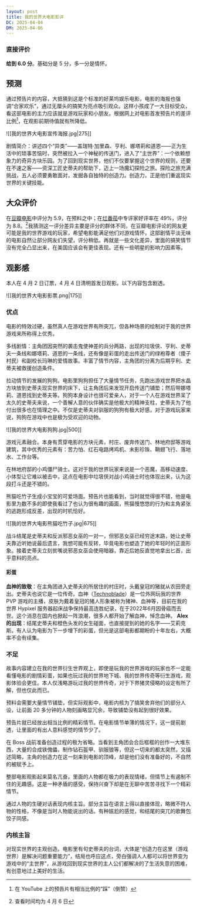 ```yaml
---
layout: post
title: 我的世界大电影影评
DC: 2025-04-04
DM: 2025-04-06
---
```

### 直接评价

**给到 6.0 分**。基础分是 5 分，多一分是情怀。

## 预测

通过预告片的内容，大抵猜到这是个标准的好莱坞娱乐电影，电影的海报也强调“合家欢乐”，通过无厘头的搞笑为亮点吸引观众。这样小孩成了一大目标受众，看这部电影的主力应该就是游戏玩家和小朋友。根据网上对电影首发预告片的差评比例[^1]，在观影前期待值就有所降低。

![[我的世界大电影宣传海报.jpg|275]]

剧情简介：讲述四个“异类”——盖瑞特·加里森、亨利、娜塔莉和道恩——正为生活中的琐事苦恼时，突然被拉入一个神秘的传送门，进入了“主世界”：一个依赖想象力的奇异方块乐园。为了回到现实世界，他们不仅要掌握这个世界的规则，还要在不速之客——资深工匠史蒂夫的帮助下，迈上一场魔幻探险之旅。探险之旅充满挑战，五人必须要勇敢面对，发掘各自独特的创造力。创造力，正是他们重返现实世界的关键技能。

## 大众评价

在[豆瓣电影](https://movie.douban.com/subject/26149750/)中评分为 5.9，在预料之中；在[烂番茄](https://www.rottentomatoes.com/m/a_minecraft_movie)中专评家好评率在 49%，评分为 8.8。[^2]我猜测这一评分差异主要是评分的群体不同，在豆瓣电影评论的网友更可能是我的世界游戏的玩家，希望电影能满足他们对游戏情怀，这部剧情平淡无味的电影自然让部分网友们失望，评分稍低。再就是一些文化差异，里面的搞笑情节没有完全凸显出来，在美国应该会有更佳表现。还有一些明星的影响力因素等。

## 观影感

本人在 4 月 2 日订票，4 月 4 日清明首发日观影。以下内容包含剧透。

![[我的世界大电影影票.png|175]]

### 优点

电影的特效过硬，虽然真人在游戏世界有所突兀，但各种场景的绘制对于我的世界游戏来所称得上优秀。

多线剧情：主角团因突然的袭击鬼使神差的兵分两路，出现的垃圾侠、亨利、史蒂夫一条线和娜塔莉、道恩的一条线，还有像是彩蛋的走出传送门的绿袍尊者（傻子村民）和副校长玛琳的爱情故事。丰富了情节内容，主角团的分离为后期亨利、史蒂夫被救援创造条件。

拉动情节的发展的狗狗。电影里狗狗担任了大量情节任务，先跑出游戏世界把水晶方块放到史蒂夫现实世界的床下，让主角团后来发现开启传送门铺垫；然后带娜塔莉、道恩找到史蒂夫等。狗狗本身设计也很可爱亲人，对于一个人在游戏世界呆了太久的史蒂夫来说，一个善解人意的伙伴确实是他极大的精神支柱，史蒂夫为了他付出很多也在情理之中。不仅是史蒂夫对驯服的狗狗有极大好感，对于游戏玩家来说，狗狗在游戏中也是极为受欢迎的动物。

![[我的世界大电影狗狗.jpg|500]]

游戏元素融合。本身有贯穿电影的方块元素，村庄、废弃传送门、林地府邸等游戏建筑，其中优秀的元素有：苦力怕、红石电路烤鸡机、末影珍珠、鞘翅飞行、落地水、工作台等。

在林地府邸的小鸡僵尸骑士。这对于我的世界玩家来说是一个恶魔，高移动速度、小体型让它难以被击中，这点在电影中垃圾侠对战小鸡骑士时也体现出来，认为这段打斗还是不错的。

熊猫吃竹子生成小宝宝的可爱场面。预告片也能看到，当时就觉得很不错，他是电影里为数不多的即使我看过了也认为很有趣的画面，熊猫慢悠悠的行为和主角紧张的逃跑形成反差，出现的时机恰好。

![[我的世界大电影熊猫吃竹子.jpg|675]]

战斗结尾是史蒂夫和反派邪恶女巫的一对一，但邪恶女巫已经穷途末路，她让史蒂夫靠近听她说最后遗言，我想可能有反转，毕竟电影也塑造了她的年轻时的正面形象。接着史蒂夫立刻贫嘴说邪恶女巫会使用暗器，靠近后她反直觉地拿出匕首，出乎意料的亮点。

#### 彩蛋

**血神的致敬**：在主角团进入史蒂夫的所居住的村庄时，头戴皇冠的猪就从农田旁走出。史蒂夫也说它是一位传奇。血神（[Technoblade](https://zh.moegirl.org.cn/Technoblade)）是一位外网玩我的世界 PVP 游戏的主播，皮肤为戴着皇冠的猪人形象被称为猪神、血神等，目前在我的世界 Hypixel 服务器起床战争保持最高连胜纪录，在于2022年6月因骨癌而去世。这个消息在国内也掀起一阵浪潮，很多人都开始了解血神，悼念血神。
**Alex 的出现**：结尾史蒂夫和橙色头发的女生碰面，也直接提到的她的名字——艾莉克斯。有人认为电影为下一步埋下的彩蛋，但光是这部电影都期盼的十年左右，大概率不会有续集。

### 不足

故事内容建立在我的世界衍生世界观上，即使是玩我的世界游戏的玩家也不一定能看懂电影的剧情彩蛋，如果也玩过我的世界地下城、我的世界传奇等衍生游戏，观影体验会更佳。本人仅浅略游玩过我的世界传奇，对于下界猪灵侵略的设定有所了解，但也仅此而已。

预料会需要大量情节铺垫，但实际观影中，电影内核为了搞笑舍弃他们的部分人设，让前面 20 多分钟的人物刻画略显冗余，导致铺垫没有起到很好效果。

预告片就已经放出相当比例的精彩情节。在电影情节单薄的情况下，这一提前剧透，让里面的有出人意料感觉的情节少了。

在 Boss 战前准备创造过程的极为省略。当看到主角团会合后框框的创作一大堆东西，大量的合成铁傀儡，制作钻石盔甲、驯服狼等，但这一切来的都太突然，又描述简略，主角的创造力在这一刻来到电影的顶峰，却是他们没有准备好的，不自然的被赋予上。

整部电影观影起来莫名亢奋。里面的人物都在极力的表现情绪，但情节上有遏制不住的无趣感。这是一种矛盾的感受，保持兴奋下却是在无聊中苦苦寻找下一个精彩情节。

通过人物的生硬对话表现内核主旨。部分主旨在语言上得以直接体现，略微不符人物的性格，不像是当时人物能说出的话。有种尴尬的感觉，和结尾的突兀的歌舞包饺子同感。

### 内核主旨

对现实世界的主观创造。电影里有句史蒂夫的台词，大体是“创造力在这里（游戏世界）是解决问题重要能力”，结局也呼应这点，旁白强调人人都可以将世界变为游戏中的“主世界”，从游戏回到现实世界的主人公们都解决的了生活失意的困难，有创意地过上美好的生活。

[^1]:在 YouTube 上的预告片有相当比例的“踩”（倒赞）
[^2]:查看时间均为 4 月 6 日
